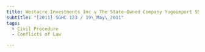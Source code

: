 ```yaml
---
title: Westacre Investments Inc v The State-Owned Company Yugoimport SDPR (Deuteron (Asia) 
subtitle: "[2011] SGHC 123 / 19\_May\_2011"
tags:
  - Civil Procedure
  - Conflicts of Law

---
```


